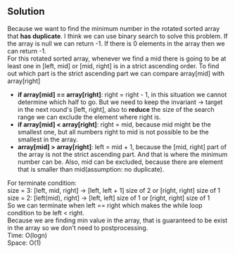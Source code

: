## Solution
Because we want to find the minimum number in the rotated sorted array that **has duplicate**. I think we can use binary search to solve this problem. If the array is null we can return -1. If there is 0 elements in the array then we can return -1.<br>
For this rotated sorted array, whenever we find a mid there is going to be at least one in [left, mid] or [mid, right] is in a strict ascending order. To find out which part is the strict ascending part we can compare array[mid] with array[right]
* **if array[mid] == array[right]**: right = right - 1, in this situation we cannot determine which half to go. But we need to keep the invariant -> target in the next round's [left, right], also to **reduce** the size of the search range we can exclude the element where right is.
* **if array[mid] < array[right]**: right = mid, because mid might be the smallest one, but all numbers right to mid is not possible to be the smallest in the array.
* **array[mid] > array[right]**: left = mid + 1, because the [mid, right] part of the array is not the strict ascending part. And that is where the minimum number can be. Also, mid can be excluded, because there are element that is smaller than mid(assumption: no duplicate).<br>

For terminate condition: <br>
size = 3: [left, mid, right] -> [left, left + 1] size of 2 or [right, right] size of 1<br>
size = 2: [left(mid), right] -> [left, left] size of 1 or [right, right] size of 1<br>
So we can terminate when left == right which makes the while loop condition to be left < right.<br>
Because we are finding min value in the array, that is guaranteed to be exist in the array so we don't need to postprocessing.<br>
Time: O(logn)<br>
Space: O(1)